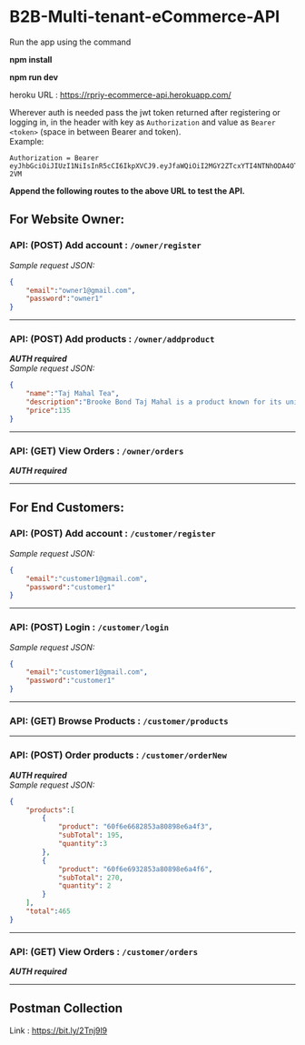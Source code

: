 # B2B-Multi-tenant-eCommerce-API

Run the app using the command 

__npm install__


__npm run dev__


heroku URL : 
https://rpriy-ecommerce-api.herokuapp.com/

Wherever auth is needed pass the jwt token returned after registering or logging in, in the header with key as `Authorization` and value as `Bearer <token>` (space in between Bearer and token).  
Example:
```
Authorization = Bearer eyJhbGciOiJIUzI1NiIsInR5cCI6IkpXVCJ9.eyJfaWQiOiI2MGY2ZTcxYTI4NTNhODA4OThlNmE0ZmUiLCJpYXQiOjE2MjY3OTM3NTR9.UWiOdht2OZcF4XEdEvIDsekfzl8IB0DiztfmC0C-2VM
```  

**Append the following routes to the above URL to test the API.**  

## For Website Owner:

### API: **(POST)** Add account : `/owner/register`  
*Sample request JSON:*  
```JSON
{
    "email":"owner1@gmail.com",
    "password":"owner1"
}
```  
---

### API: **(POST)** Add products : `/owner/addproduct`
***AUTH required***  
*Sample request JSON:*  
```JSON
{
    "name":"Taj Mahal Tea",
    "description":"Brooke Bond Taj Mahal is a product known for its unique flavor and aroma attained through the selection of the finest tea leaves available.",
    "price":135
}
``` 
---

### API: **(GET)** View Orders : `/owner/orders`
***AUTH required***  

---

## For End Customers:

### API: **(POST)** Add account : `/customer/register`
*Sample request JSON:*  
```JSON
{
    "email":"customer1@gmail.com",
    "password":"customer1"
}
```  
---

### API: **(POST)** Login : `/customer/login` 
*Sample request JSON:*  
```JSON
{
    "email":"customer1@gmail.com",
    "password":"customer1"
}
```  
---

### API: **(GET)** Browse Products : `/customer/products`
---

### API: **(POST)** Order products : `/customer/orderNew`
***AUTH required***  
*Sample request JSON:*  
```JSON
{
    "products":[
        {
            "product": "60f6e6682853a80898e6a4f3",
            "subTotal": 195,
            "quantity":3
        },
        {
            "product": "60f6e6932853a80898e6a4f6",
            "subTotal": 270,
            "quantity": 2
        }
    ],
    "total":465
}
```  
---

### API: **(GET)** View Orders : `/customer/orders`
***AUTH required***  

---

## Postman Collection
Link : https://bit.ly/2Tnj9l9
